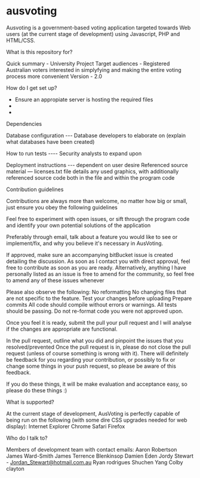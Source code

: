 # ausvoting
Ausvoting is a government-based voting application targeted towards Web users (at the current stage of development) using Javascript, PHP and HTML/CSS.

What is this repository for?

Quick summary - University Project
Target audiences - Registered Australian voters interested in simplyfying and making the entire voting process more convenient
Version - 2.0

How do I get set up?
  * Ensure an appropiate server is hosting the required files
  *
  *
  

Dependencies

Database configuration --- Database developers to elaborate on (explain what databases have been created)


How to run tests ---- Security analysts to expand upon




Deployment instructions --- dependent on user desire
Referenced source material — licenses.txt file details any used graphics, with additionally referenced source code both in the file and within the program code

Contribution guidelines

Contributions are always more than welcome, no matter how big or small, just ensure you obey the following guidelines

Feel free to experiment with open issues, or sift through the program code and identify your own potential solutions of the application

Preferably through email, talk about a feature you would like to see or implement/fix, and why you believe it's necessary in AusVoting.

If approved, make sure an accompanying bitBucket issue is created detailing the discussion.
As soon as I contact you with direct approval, feel free to contribute as soon as you are ready.
Alternatively, anything I have personally listed as an issue is free to amend for the community, so feel free to amend any of these issues whenever

Please also observe the following: No reformatting No changing files that are not specific to the feature. Test your changes before uploading Prepare commits All code should compile without errors or warnings. All tests should be passing. Do not re-format code you were not approved upon.

Once you feel it is ready, submit the pull your pull request and I will analyse if the changes are appropriate are functional.

In the pull request, outline what you did and pinpoint the issues that you resolved/prevented
Once the pull request is in, please do not close the pull request (unless of course something is wrong with it).
There will definitely be feedback for you regarding your contribution, or possibly to fix or change some things in your push request, so please be aware of this feedback.

If you do these things, it will be make evaluation and acceptance easy, so please do these things :)

What is supported?

At the current stage of development, AusVoting is perfectly capable of being run on the following (with some dire CSS upgrades needed for web display):
Internet Explorer
Chrome
Safari
Firefox

Who do I talk to?

Members of development team with contact emails:
Aaron Robertson
James Ward-Smith
James Terrence Blenkinsop
Damien Eden
Jordy Stewart - Jordan_Stewart@hotmail.com.au
Ryan rodrigues
Shuchen Yang
Colby clayton


